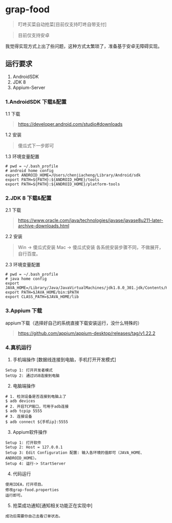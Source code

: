 # grap-food

> 叮咚买菜自动抢菜[目前仅支持叮咚自带支付]

> 目前仅支持安卓

我觉得实现方式上出了些问题，这种方式太繁琐了，准备基于安卓无障碍实现。

## 运行要求
1. AndroidSDK
2. JDK 8
3. Appium-Server

### 1.AndroidSDK 下载&配置
1.1 下载
> https://developer.android.com/studio#downloads

1.2 安装
> 傻瓜式下一步即可

1.3 环境变量配置
```shell
# pwd = ~/.bash_profile
# android home config
export ANDROID_HOME=/Users/chenjiacheng/Library/Android/sdk
export PATH=${PATH}:${ANDROID_HOME}/tools
export PATH=${PATH}:${ANDROID_HOME}/platform-tools
```

### 2.JDK 8 下载&配置
2.1 下载
>https://www.oracle.com/java/technologies/javase/javase8u211-later-archive-downloads.html

2.2 安装
> Win -> 傻瓜式安装
> Mac -> 傻瓜式安装
> 各系统安装步骤不同，不做展开，自行百度。

2.3 环境变量配置
```.shell
# pwd = ~/.bash_profile
# java home config
export JAVA_HOME=/Library/Java/JavaVirtualMachines/jdk1.8.0_301.jdk/Contents/Home
export PATH=$JAVA_HOME/bin:$PATH
export CLASS_PATH=$JAVA_HOME/lib
```

### 3.Appium 下载
appium下载（选择好自己的系统直接下载安装运行，没什么特殊的）
> https://github.com/appium/appium-desktop/releases/tag/v1.22.2


### 4.真机运行
1. 手机端操作 [数据线连接到电脑，手机打开开发模式]
```text
Setup 1: 打开开发者模式
SetUp 2: 通过USB连接到电脑
```

2. 电脑端操作
```.shell
# 1. 检测设备是否连接到电脑上了
$ adb devices
# 2. 开启TCP端口，可用于adb连接
$ adb tcpip 5555
# 3. 连接设备
$ adb connect ${手机ip}:5555
```

3. Appium软件操作
```text
Setup 1: 打开软件
Setup 2: Host = 127.0.0.1
Setup 3: Edit Configuration 配置: 输入各环境的值即可（JAVA_HOME、ANDROID_HOME）。
Setup 4: 运行-> StartServer
```

4. 代码运行
```text
使用IDEA，打开项目。
修改grap-food.properties
运行即可。
```

5. 抢菜成功通知[通知相关功能正在实现中]
```text
成功后需要你自己去看订单状态。
```
